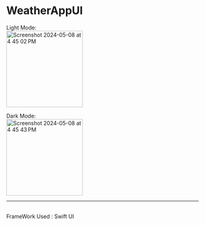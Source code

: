 # WeatherAppUI

Light Mode: 
<br>
<img width="200" alt="Screenshot 2024-05-08 at 4 45 02 PM" src="https://github.com/Sagar5426/WeatherAppUI/assets/108585817/8835dd51-0f11-48e9-966d-caaf656d8107">

Dark Mode: 
<br>
<img width="200" alt="Screenshot 2024-05-08 at 4 45 43 PM" src="https://github.com/Sagar5426/WeatherAppUI/assets/108585817/2cdb5e1b-efae-45af-8dc4-e30d725bf637">
<hr><br>
FrameWork Used : Swift UI
